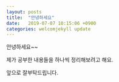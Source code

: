 ```yaml
---
layout: posts
title:  "안녕하세요"
date:   2019-07-07 10:15:06 +0900
categories: welcomjekyll update
---
```

안녕하세요~~

제가 공부한 내용들을 하나씩 정리해보려고 해요.

앞으로 잘부탁드립니다.
<!--stackedit_data:
eyJoaXN0b3J5IjpbMTk0NjEwMTQxM119
-->